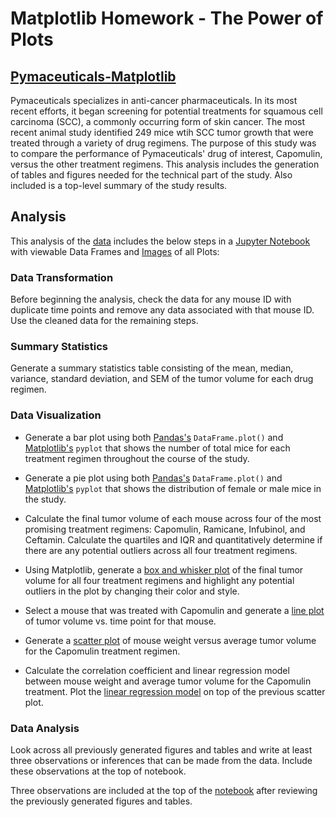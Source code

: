 # Matplotlib Homework - The Power of Plots

## [Pymaceuticals-Matplotlib](https://github.com/SusanCThomas/Pymaceuticals-Matplotlib/tree/main/Pymaceuticals)

Pymaceuticals specializes in anti-cancer pharmaceuticals. In its most recent efforts, it began screening for potential treatments for squamous cell carcinoma (SCC), a commonly occurring form of skin cancer. The most recent animal study identified 249 mice wtih SCC tumor growth that were treated through a variety of drug regimens. The purpose of this study was to compare the performance of Pymaceuticals' drug of interest, Capomulin, versus the other treatment regimens. This analysis includes the generation of tables and figures needed for the technical part of the study. Also included is a top-level summary of the study results. 

## Analysis

This analysis of the [data](https://github.com/SusanCThomas/Pymaceuticals-Matplotlib/tree/main/Pymaceuticals/data) includes the below steps in a [Jupyter Notebook](https://github.com/SusanCThomas/Pymaceuticals-Matplotlib/blob/main/Pymaceuticals/pymaceuticals_.ipynb) with viewable Data Frames and [Images](https://github.com/SusanCThomas/Pymaceuticals-Matplotlib/tree/main/Pymaceuticals/Images) of all Plots:

### Data Transformation

Before beginning the analysis, check the data for any mouse ID with duplicate time points and remove any data associated with that mouse ID. Use the cleaned data for the remaining steps.

### Summary Statistics

Generate a summary statistics table consisting of the mean, median, variance, standard deviation, and SEM of the tumor volume for each drug regimen.

### Data Visualization

* Generate a bar plot using both [Pandas's](https://github.com/SusanCThomas/Pymaceuticals-Matplotlib/blob/main/Pymaceuticals/Images/pandas_bar.png) `DataFrame.plot()` and [Matplotlib's](https://github.com/SusanCThomas/Pymaceuticals-Matplotlib/blob/main/Pymaceuticals/Images/pyplot_bar.png) `pyplot` that shows  the number of total mice for each treatment regimen throughout the course of the study.

* Generate a pie plot using both [Pandas's](https://github.com/SusanCThomas/Pymaceuticals-Matplotlib/blob/main/Pymaceuticals/Images/pandas_pie.png) `DataFrame.plot()` and [Matplotlib's](https://github.com/SusanCThomas/Pymaceuticals-Matplotlib/blob/main/Pymaceuticals/Images/pyplot_pie.png) `pyplot` that shows the distribution of female or male mice in the study.

* Calculate the final tumor volume of each mouse across four of the most promising treatment regimens: Capomulin, Ramicane, Infubinol, and Ceftamin. Calculate the quartiles and IQR and quantitatively determine if there are any potential outliers across all four treatment regimens.

* Using Matplotlib, generate a [box and whisker plot](https://github.com/SusanCThomas/Pymaceuticals-Matplotlib/blob/main/Pymaceuticals/Images/boxplot.png) of the final tumor volume for all four treatment regimens and highlight any potential outliers in the plot by changing their color and style.

* Select a mouse that was treated with Capomulin and generate a [line plot](https://github.com/SusanCThomas/Pymaceuticals-Matplotlib/blob/main/Pymaceuticals/Images/lineplot.png) of tumor volume vs. time point for that mouse.

* Generate a [scatter plot](https://github.com/SusanCThomas/Pymaceuticals-Matplotlib/blob/main/Pymaceuticals/Images/scatterplot.png) of mouse weight versus average tumor volume for the Capomulin treatment regimen.

* Calculate the correlation coefficient and linear regression model between mouse weight and average tumor volume for the Capomulin treatment. Plot the [linear regression model](https://github.com/SusanCThomas/Pymaceuticals-Matplotlib/blob/main/Pymaceuticals/Images/linear_regression.png) on top of the previous scatter plot.

### Data Analysis

Look across all previously generated figures and tables and write at least three observations or inferences that can be made from the data. Include these observations at the top of notebook.

Three observations are included at the top of the [notebook](https://github.com/SusanCThomas/Pymaceuticals-Matplotlib/blob/main/Pymaceuticals/pymaceuticals_.ipynb) after reviewing the previously generated figures and tables.
